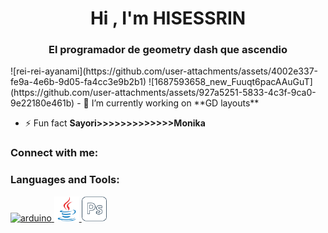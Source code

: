 <h1 align="center">Hi , I'm HISESSRIN</h1>
<h3 align="center">El programador de geometry dash que ascendio</h3>
![rei-rei-ayanami](https://github.com/user-attachments/assets/4002e337-fe9a-4e6b-9d05-fa4cc3e9b2b1)
![1687593658_new_Fuuqt6pacAAuGuT](https://github.com/user-attachments/assets/927a5251-5833-4c3f-9ca0-9e22180e461b)
- 🔭 I’m currently working on **GD layouts**

- ⚡ Fun fact **Sayori>>>>>>>>>>>>>Monika**

<h3 align="left">Connect with me:</h3>
<p align="left">
</p>

<h3 align="left">Languages and Tools:</h3>
<p align="left"> <a href="https://www.arduino.cc/" target="_blank" rel="noreferrer"> <img src="https://cdn.worldvectorlogo.com/logos/arduino-1.svg" alt="arduino" width="40" height="40"/> </a> <a href="https://www.java.com" target="_blank" rel="noreferrer"> <img src="https://raw.githubusercontent.com/devicons/devicon/master/icons/java/java-original.svg" alt="java" width="40" height="40"/> </a> <a
                                                                                                                                                                                           !
                                                                                                                                                                                                                  href="https://www.photoshop.com/en" target="_blank" rel="noreferrer"> <img src="https://raw.githubusercontent.com/devicons/devicon/master/icons/photoshop/photoshop-line.svg" alt="photoshop" width="40" height="40"/> </a> </p>

